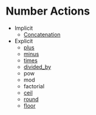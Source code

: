 # Number Actions

- Implicit
    - [Concatenation](../string/concatenation)
- Explicit
    - [plus](plus)
    - [minus](minus)
    - [times](times)
    - [divided_by](divided_by)
    - pow
    - mod
    - factorial
    - [ceil](ceil)
    - [round](round)
    - [floor](floor)
